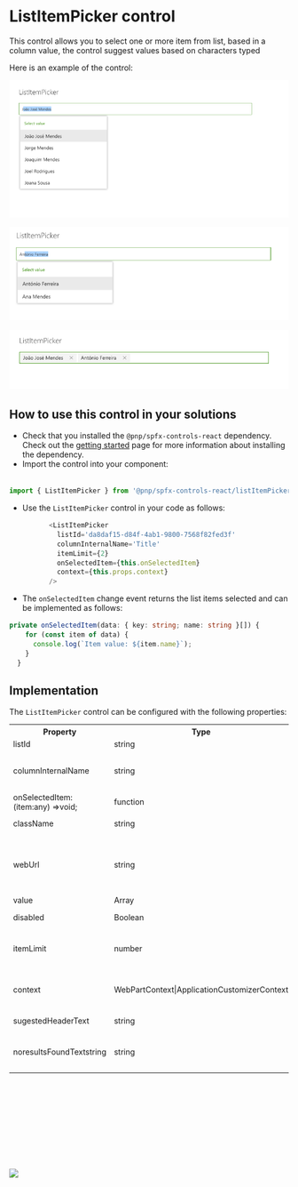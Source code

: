 # ListItemPicker control

This control allows you to select one or more  item from list, based in a column value, the control suggest values based on characters typed 

Here is an example of the control:

![ListItemPicker select list items](./assets/ListItemPicker-selectlist.png)

![ListItemPicker select list items](./assets/ListItemPicker-selectlist2.png)

![ListItemPicker selected Items](./assets/ListItemPicker-selectedItems.png)

## How to use this control in your solutions

- Check that you installed the `@pnp/spfx-controls-react` dependency. Check out the [getting started](../#getting-started) page for more information about installing the dependency.
- Import the control into your component:

```TypeScript
 
import { ListItemPicker } from '@pnp/spfx-controls-react/listItemPicker';
```
- Use the `ListItemPicker` control in your code as follows:

```TypeScript
          <ListItemPicker
            listId='da8daf15-d84f-4ab1-9800-7568f82fed3f'
            columnInternalName='Title'
            itemLimit={2}
            onSelectedItem={this.onSelectedItem}
            context={this.props.context}
          />
```

- The `onSelectedItem` change event returns the list items selected and can be implemented as follows:

```TypeScript
private onSelectedItem(data: { key: string; name: string }[]) {
    for (const item of data) {
      console.log(`Item value: ${item.name}`);
    }
  }
```
## Implementation

The `ListItemPicker` control can be configured with the following properties:

<table style="width: 100%; height: 786px;">
<tbody>
<tr>
<th style="width: 220px;">Property</th>
<th>Type</th>
<th style="width: 85px;">Required</th>
<th>Description</th>
</tr>
<tr>
<td>listId</td>
<td>string</td>
<td>yes</td>
<td>Gui of List</td>
</tr>
<tr>
<td>columnInternalName</td>
<td>string</td>
<td>yes</td>
<td>InternalName of column to search and get values</td>
</tr>
<tr>
<td>onSelectedItem: (item:any) =>void;</td>
<td>function</td>
<td>yes</td>
<td>Callback function</td>
</tr>
<tr>
<td>className</td>
<td>string</td>
<td>no</td>
<td>CSS className</td>
</tr>
<tr>
<td>webUrl</td>
<td>string</td>
<td>no</td>
<td>URL of site if different of current site, user must have permissions</td>
</tr>
<tr>
<td>value</td>
<td>Array</td>
<td>no</td>
<td>Default Value</td>
</tr>
<tr>
<td>disabled</td>
<td>Boolean</td>
<td>no</td>
<td>Disable Control</td>
</tr>
<tr>
<td>itemLimit</td>
<td>number</td>
<td>yes</td>
<td>Number os items to select / return</td>
</tr>
<tr>
<td>context</td>
<td>WebPartContext|ApplicationCustomizerContext</td>
<td>yes</td>
<td>WebPart or Application customiser context</td>
</tr>
<tr>
<td>sugestedHeaderText</td>
<td>string</td>
<td>no</td>
<td>Text header to display</td>
</tr>
<tr>
<td>noresultsFoundTextstring</td>
<td>string</td>
<td>no</td>
<td>Text message when no items</td>
</tr>
</tbody>
</table>		


![](https://telemetry.sharepointpnp.com/sp-dev-fx-controls-react/wiki/controls/ListItemPicker)
